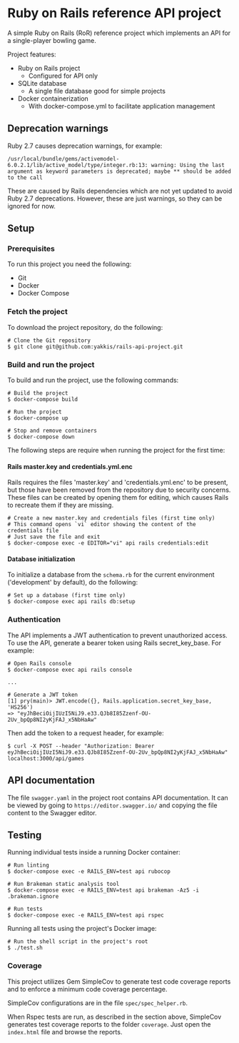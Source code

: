# Ruby on Rails reference API project

A simple Ruby on Rails (RoR) reference project which implements an API for a single-player bowling game.

Project features:

- Ruby on Rails project
  - Configured for API only
- SQLite database
  - A single file database good for simple projects
- Docker containerization
  - With docker-compose.yml to facilitate application management

## Deprecation warnings

Ruby 2.7 causes deprecation warnings, for example:

```
/usr/local/bundle/gems/activemodel-6.0.2.1/lib/active_model/type/integer.rb:13: warning: Using the last argument as keyword parameters is deprecated; maybe ** should be added to the call
```

These are caused by Rails dependencies which are not yet updated to avoid Ruby 2.7 deprecations. However, these are just warnings, so they can be ignored for now.

## Setup

### Prerequisites

To run this project you need the following:
- Git
- Docker
- Docker Compose

### Fetch the project

To download the project repository, do the following:

```
# Clone the Git repository
$ git clone git@github.com:yakkis/rails-api-project.git
```

### Build and run the project

To build and run the project, use the following commands:

```
# Build the project
$ docker-compose build

# Run the project
$ docker-compose up

# Stop and remove containers
$ docker-compose down
```

The following steps are require when running the project for the first time:

#### Rails master.key and credentials.yml.enc

Rails requires the files 'master.key' and 'credentials.yml.enc' to be present, but those have been removed from the repository due to security concerns. These files can be created by opening them for editing, which causes Rails to recreate them if they are missing.

```
# Create a new master.key and credentials files (first time only)
# This command opens `vi` editor showing the content of the credentials file
# Just save the file and exit
$ docker-compose exec -e EDITOR="vi" api rails credentials:edit
```

#### Database initialization

To initialize a database from the `schema.rb` for the current environment ('development' by default), do the following:

```
# Set up a database (first time only)
$ docker-compose exec api rails db:setup
```

### Authentication

The API implements a JWT authentication to prevent unauthorized access. To use the API, generate a bearer token using Rails secret_key_base. For example:

```
# Open Rails console
$ docker-compose exec api rails console

...

# Generate a JWT token
[1] pry(main)> JWT.encode({}, Rails.application.secret_key_base, 'HS256')
=> "eyJhBeciOijIUzI5NiJ9.e33.QJb8I85Zzenf-OU-2Uv_bpQp8NI2yKjFAJ_x5NbHaAw"
```

Then add the token to a request header, for example:

```
$ curl -X POST --header "Authorization: Bearer eyJhBeciOijIUzI5NiJ9.e33.QJb8I85Zzenf-OU-2Uv_bpQp8NI2yKjFAJ_x5NbHaAw" localhost:3000/api/games
```

## API documentation

The file `swagger.yaml` in the project root contains API documentation. It can be viewed by going to `https://editor.swagger.io/` and copying the file content to the Swagger editor.

## Testing

Running individual tests inside a running Docker container:

```
# Run linting
$ docker-compose exec -e RAILS_ENV=test api rubocop

# Run Brakeman static analysis tool
$ docker-compose exec -e RAILS_ENV=test api brakeman -Az5 -i .brakeman.ignore

# Run tests
$ docker-compose exec -e RAILS_ENV=test api rspec
```

Running all tests using the project's Docker image:

```
# Run the shell script in the project's root
$ ./test.sh
```

### Coverage

This project utilizes Gem SimpleCov to generate test code coverage reports and to enforce a minimum code coverage percentage.

SimpleCov configurations are in the file `spec/spec_helper.rb`.

When Rspec tests are run, as described in the section above, SimpleCov generates test coverage reports to the folder `coverage`. Just open the `index.html` file and browse the reports.
